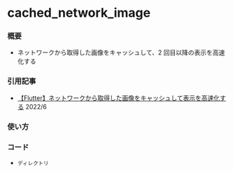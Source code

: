 # cached_network_image

### 概要

- ネットワークから取得した画像をキャッシュして、2 回目以降の表示を高速化する

### 引用記事

- [【Flutter】ネットワークから取得した画像をキャッシュして表示を高速化する](https://zenn.dev/susatthi/articles/20220615-160504-flutter-cached-network-image-test) 2022/6

### 使い方

### コード

- `ディレクトリ`

```dart

```
